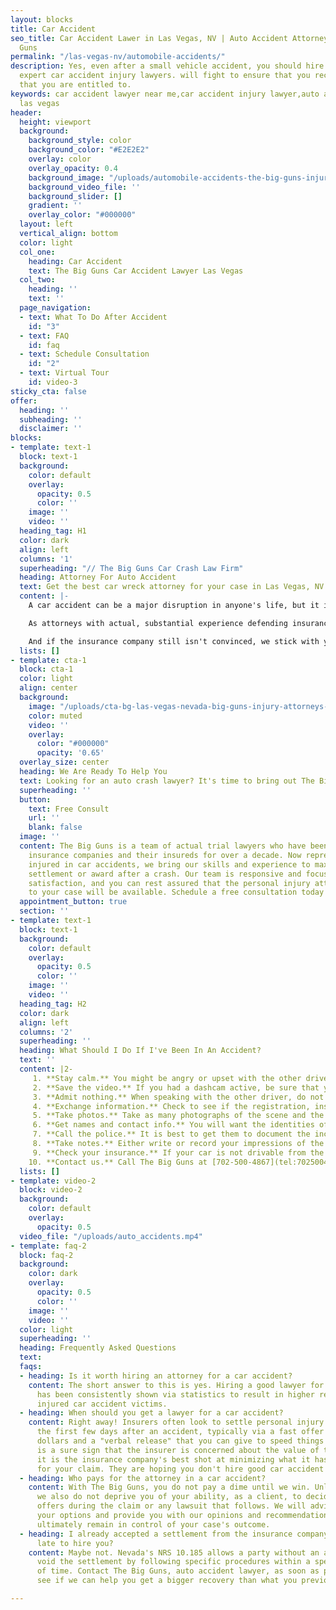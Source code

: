 ```yaml
---
layout: blocks
title: Car Accident
seo_title: Car Accident Lawer in Las Vegas, NV | Auto Accident Attorney | The Big
  Guns
permalink: "/las-vegas-nv/automobile-accidents/"
description: Yes, even after a small vehicle accident, you should hire a lawyer. Our
  expert car accident injury lawyers. will fight to ensure that you receive the compensation
  that you are entitled to.
keywords: car accident lawyer near me,car accident injury lawyer,auto accident lawyer
  las vegas
header:
  height: viewport
  background:
    background_style: color
    background_color: "#E2E2E2"
    overlay: color
    overlay_opacity: 0.4
    background_image: "/uploads/automobile-accidents-the-big-guns-injury-attorneys-las-vegas.jpg"
    background_video_file: ''
    background_slider: []
    gradient: ''
    overlay_color: "#000000"
  layout: left
  vertical_align: bottom
  color: light
  col_one:
    heading: Car Accident
    text: The Big Guns Car Accident Lawyer Las Vegas
  col_two:
    heading: ''
    text: ''
  page_navigation:
  - text: What To Do After Accident
    id: "3"
  - text: FAQ
    id: faq
  - text: Schedule Consultation
    id: "2"
  - text: Virtual Tour
    id: video-3
sticky_cta: false
offer:
  heading: ''
  subheading: ''
  disclaimer: ''
blocks:
- template: text-1
  block: text-1
  background:
    color: default
    overlay:
      opacity: 0.5
      color: ''
    image: ''
    video: ''
  heading_tag: H1
  color: dark
  align: left
  columns: '1'
  superheading: "// The Big Guns Car Crash Law Firm"
  heading: Attorney For Auto Accident
  text: Get the best car wreck attorney for your case in Las Vegas, NV
  content: |-
    A car accident can be a major disruption in anyone's life, but it is even worse when it results in an injury. It is almost always worth hiring a lawyer to represent you for a car accident for many reasons. The nature of your injuries, the types of treatment that are actually effective, how to negotiate with the insurer of the at-fault driver, and even negotiating the replacement or repairs to your car are all issues that take additional time and expertise to understand and process effectively. Insurers know this, and they often seek to make the situation easy for claimants by making extraordinarily low offers while you try to deal with the disruption caused by their client.

    As attorneys with actual, substantial experience defending insurance companies and their clients for well over a decade, we know how to handle your personal injury case. We know how to best handle the insurance claim stage and develop the evidence supporting your claim, argue the issues with the insurer's claims handling professionals in a convincing way, and give your claim the best chance of being paid out without the need for a lawsuit. We know what the insurers look at when evaluating your case, and we will do what we can to get them to see your claim's value in the same way we do.

    And if the insurance company still isn't convinced, we stick with you through the lawsuit. We have an active litigation and trial practice, and we will not take a case that we do not feel confident in litigating if need be. As we have actual trial experience, your lawsuit will not be handed off to an attorney you never met and has no history of working on the file.
  lists: []
- template: cta-1
  block: cta-1
  color: light
  align: center
  background:
    image: "/uploads/cta-bg-las-vegas-nevada-big-guns-injury-attorneys-we-care.jpg"
    color: muted
    video: ''
    overlay:
      color: "#000000"
      opacity: '0.65'
  overlay_size: center
  heading: We Are Ready To Help You
  text: Looking for an auto crash lawyer? It's time to bring out The Big Guns
  superheading: ''
  button:
    text: Free Consult
    url: ''
    blank: false
  image: ''
  content: The Big Guns is a team of actual trial lawyers who have been representing
    insurance companies and their insureds for over a decade. Now representing people
    injured in car accidents, we bring our skills and experience to maximize your
    settlement or award after a crash. Our team is responsive and focused on client
    satisfaction, and you can rest assured that the personal injury attorneys assigned
    to your case will be available. Schedule a free consultation today!
  appointment_button: true
  section: ''
- template: text-1
  block: text-1
  background:
    color: default
    overlay:
      opacity: 0.5
      color: ''
    image: ''
    video: ''
  heading_tag: H2
  color: dark
  align: left
  columns: '2'
  superheading: ''
  heading: What Should I Do If I've Been In An Accident?
  text: ''
  content: |2-
     1. **Stay calm.** You might be angry or upset with the other driver, but do not lose your cool. Now is not the time to prove your case, nor to express your anger with the other driver.
     2. **Save the video.** If you had a dashcam active, be sure that you do what you need to do to ensure that it saves the video footage of the accident. Keep the camera safe. Note whether the other driver's car also had a dashcam.
     3. **Admit nothing.** When speaking with the other driver, do not admit fault and do not make any statements about whether you are injured. People are often filled with adrenaline after an accident, and pain from the encounter may only set in hours after the event. Let the other side talk, and later take note of what they said.
     4. **Exchange information.** Check to see if the registration, insurance, and names all match. If not, ask for clarification as to relationships.
     5. **Take photos.** Take as many photographs of the scene and the cars involved as you can. Save them to a location off of your phone after the accident so that they will not be lost, such as with Dropbox, OneDrive, Box, or iCloud. Be sure to get photos of the license plate, any debris on the ground from the accident, and pictures of all of the involved cars together in the same picture to show them relative to each other.
     6. **Get names and contact info.** You will want the identities of any witnesses at the scene, including contact information. Also, be sure to note how many people were in each car.
     7. **Call the police.** It is best to get them to document the incident where possible. Sometimes they will not respond to car accident calls. If this happens, be sure to later turn in a report to the responsible police department with the information you need. For your convenience, here is a [link to the form](https://dmv.nv.gov/pdfforms/sr1.pdf "link to the form").
     8. **Take notes.** Either write or record your impressions of the incident, including your observations regarding the other driver's sobriety, their use of a phone, the facts as you recall them, and the like. This will help you later in remembering the details of what happened. A voice recorder or a note program on your smartphone, like Google Keep, Microsoft OneNote, Evernote, and others can help if you do not have a pad and pen handy.
     9. **Check your insurance.** If your car is not drivable from the scene, check your insurance policy to see if you have roadside assistance available, including towing.
    10. **Contact us.** Call The Big Guns at [702-500-4867](tel:7025004867 "Call Today") for powerful, aggressive representation for your auto accident.
  lists: []
- template: video-2
  block: video-2
  background:
    color: default
    overlay:
      opacity: 0.5
  video_file: "/uploads/auto_accidents.mp4"
- template: faq-2
  block: faq-2
  background:
    color: dark
    overlay:
      opacity: 0.5
      color: ''
    image: ''
    video: ''
  color: light
  superheading: ''
  heading: Frequently Asked Questions
  text: 
  faqs:
  - heading: Is it worth hiring an attorney for a car accident?
    content: The short answer to this is yes. Hiring a good lawyer for car accidents
      has been consistently shown via statistics to result in higher recoveries for
      injured car accident victims.
  - heading: When should you get a lawyer for a car accident?
    content: Right away! Insurers often look to settle personal injury claims within
      the first few days after an accident, typically via a fast offer of a few thousand
      dollars and a "verbal release" that you can give to speed things along. This
      is a sure sign that the insurer is concerned about the value of the claim, and
      it is the insurance company's best shot at minimizing what it has to pay you
      for your claim. They are hoping you don't hire good car accident lawyers.
  - heading: Who pays for the attorney in a car accident?
    content: With The Big Guns, you do not pay a dime until we win. Unlike some others,
      we also do not deprive you of your ability, as a client, to decide on settlement
      offers during the claim or any lawsuit that follows. We will advise you about
      your options and provide you with our opinions and recommendations, but you
      ultimately remain in control of your case's outcome.
  - heading: I already accepted a settlement from the insurance company! Is it too
      late to hire you?
    content: Maybe not. Nevada's NRS 10.185 allows a party without an attorney to
      void the settlement by following specific procedures within a specific amount
      of time. Contact The Big Guns, auto accident lawyer, as soon as possible to
      see if we can help you get a bigger recovery than what you previously accepted.

---
```

